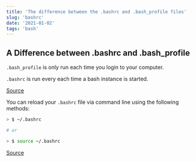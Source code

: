 ```yaml
---
title: 'The difference between the .bashrc and .bash_profile files'
slug: 'bashrc'
date: '2021-01-02'
tags: 'bash'
---
```


## A Difference between .bashrc and .bash_profile

`.bash_profile` is only run each time you login to your computer.

`.bashrc` is run every each time a bash instance is started.

[Source](https://btholt.github.io/complete-intro-to-linux-and-the-cli/environments#bashrc-and-bash_profile)

You can reload your `.bashrc` file via command line using the following methods:

```bash
> $ ~/.bashrc

# or 

> $ source ~/.bashrc
```

[Source](https://btholt.github.io/complete-intro-to-linux-and-the-cli/environments#bashrc-and-bash_profile)
